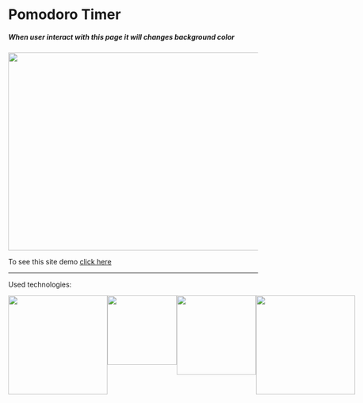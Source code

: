 # Pomodoro Timer

##### When user interact with this page it will changes background color

<img src="./images/Gif.gif" width="600" height="400" />

To see this site demo
[click here](https://filp-color.netlify.app/)

*****************************************************************
Used technologies: 





<div class="d-flex">
  <img src="https://upload.wikimedia.org/wikipedia/commons/6/61/HTML5_logo_and_wordmark.svg" width="200"/>
  <img src="https://upload.wikimedia.org/wikipedia/commons/d/d5/CSS3_logo_and_wordmark.svg" width="140"/>
  <img src="https://upload.wikimedia.org/wikipedia/commons/9/99/Unofficial_JavaScript_logo_2.svg" width="160"/>
  <img src="https://upload.wikimedia.org/wikipedia/commons/9/96/Sass_Logo_Color.svg" width="200"/>
</div>

<style>
 .d-flex {
   display:flex;
 }
 <style>


In this project used:
HTML/CSS and
Vanilla JavaScript
None of frameworks used in this little project
like React or Vue

<!-- For logo

![Used Technologies](./images/Techs.png "Used Technologies: HTML CSS JAVASCRIPT")

 -->
